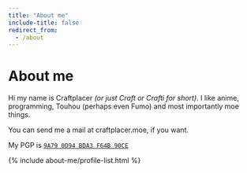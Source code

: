 ```yaml
---
title: "About me"
include-title: false
redirect_from:
  - /about
---
```


# About me

Hi my name is Craftplacer *(or just Craft or Crafti for short)*. I like anime, programming, Touhou (perhaps even Fumo) and most importantly moe things.

You can send me a mail at craftplacer.moe, if you want.

My PGP is [`9A79 0D94 BDA3 F64B 90CE`](https://keys.openpgp.org/vks/v1/by-fingerprint/6E81FE1C230CFB5ACA2A9A790D94BDA3F64B90CE)

{% include about-me/profile-list.html %}